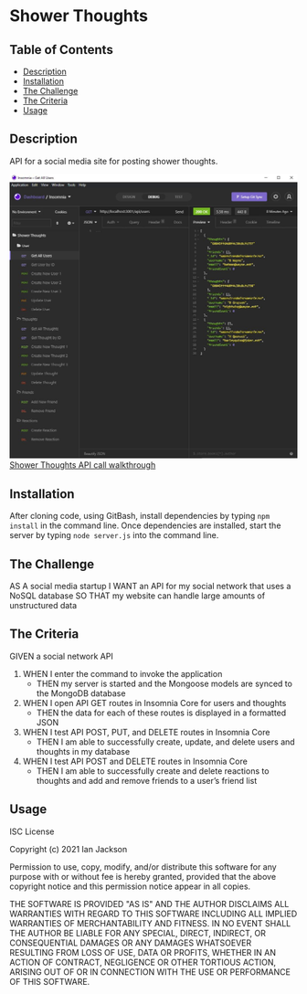 # Shower Thoughts


## Table of Contents
* [Description](#description)
* [Installation](#install)
* [The Challenge](#challenge)
* [The Criteria](#criteria)
* [Usage](#usage)

## Description <a name="description"></a>
API for a social media site for posting shower thoughts.

![Shower Thoughts API](./screenshot/shower-thoughts-screenshot.jpg)
[Shower Thoughts API call walkthrough](https://drive.google.com/file/d/1Wi91kIHnep4DG-dawhIkM-Mqf-dWt0jo/view?usp=sharing)

## Installation <a name="install"></a>
After cloning code, using GitBash, install dependencies by typing `npm install` in the command line. Once dependencies are installed, start the server by typing `node server.js` into the command line.

## The Challenge <a name="challenge"></a>
AS A social media startup
I WANT an API for my social network that uses a NoSQL database
SO THAT my website can handle large amounts of unstructured data

## The Criteria <a name="criteria"></a>
GIVEN a social network API
1. WHEN I enter the command to invoke the application
    * THEN my server is started and the Mongoose models are synced to the MongoDB database
1. WHEN I open API GET routes in Insomnia Core for users and thoughts
    * THEN the data for each of these routes is displayed in a formatted JSON
1. WHEN I test API POST, PUT, and DELETE routes in Insomnia Core
    * THEN I am able to successfully create, update, and delete users and thoughts in my database
1. WHEN I test API POST and DELETE routes in Insomnia Core
    * THEN I am able to successfully create and delete reactions to thoughts and add and remove friends to a user’s friend list

## Usage <a name="usage"></a>
ISC License

Copyright (c) 2021 Ian Jackson

Permission to use, copy, modify, and/or distribute this software for any purpose with or without fee is hereby granted, provided that the above copyright notice and this permission notice appear in all copies.

THE SOFTWARE IS PROVIDED "AS IS" AND THE AUTHOR DISCLAIMS ALL WARRANTIES WITH REGARD TO THIS SOFTWARE INCLUDING ALL IMPLIED WARRANTIES OF MERCHANTABILITY AND FITNESS. IN NO EVENT SHALL THE AUTHOR BE LIABLE FOR ANY SPECIAL, DIRECT, INDIRECT, OR CONSEQUENTIAL DAMAGES OR ANY DAMAGES WHATSOEVER RESULTING FROM LOSS OF USE, DATA OR PROFITS, WHETHER IN AN ACTION OF CONTRACT, NEGLIGENCE OR OTHER TORTIOUS ACTION, ARISING OUT OF OR IN CONNECTION WITH THE USE OR PERFORMANCE OF THIS SOFTWARE.